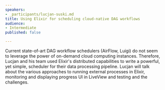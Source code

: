 ```yaml
---
speakers:
- _participants/lucjan-suski.md
title: Using Elixir for scheduling cloud-native DAG workflows
audience:
- Intermediate
published: false

---
```

<p>Current state-of-art DAG workflow schedulers (AirFlow, Luigi) do not seem to leverage the power of on-demand cloud computing instances. Therefore, Lucjan and his team used Elixir's distributed capabilities to write a powerful, yet simple, scheduler for their data processing pipeline. Lucjan will talk about the various approaches to running external processes in Elixir, monitoring and displaying progress UI in LiveView and testing and the challenges.</p>